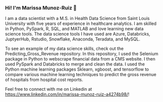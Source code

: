### Hi! I'm Marissa Munoz-Ruiz 👋

I am a data scientist with a M.S. in Health Data Science from Saint Louis University with five years of experience in healthcare analytics. I am skilled in Python, PySpark, R, SQL, and MATLAB and love learning new data science tools. The data science tools I have used are Azure, Databricks, JuptyerHub, Rstudio, Snowflake, Anaconda, Teradata, and MySQL. 

To see an example of my data science skills, check out the Predicting_Gross_Revenue repository. In this repository, I used the Selenium package in Python to webscrape financial data from a CMS website. I then used PySpark and Databricks to merge and clean the data. I used the Python machine learning packages Sklearn, xgboost, and tensorflow to compare various machine learning techniques to predict the gross revenue of hospitals from hospital cost reports. 

Feel free to connect with me on Linkedin at https://www.linkedin.com/in/marissa-munoz-ruiz-a4274b98/! 
